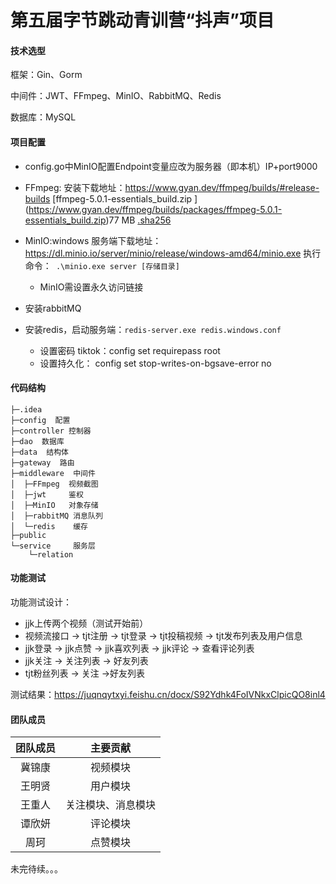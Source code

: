 # 第五届字节跳动青训营“抖声”项目

#### 技术选型

框架：Gin、Gorm

中间件：JWT、FFmpeg、MinIO、RabbitMQ、Redis

数据库：MySQL



#### 项目配置

- config.go中MinIO配置Endpoint变量应改为服务器（即本机）IP+port9000
- FFmpeg: 安装下载地址：https://www.gyan.dev/ffmpeg/builds/#release-builds [ffmpeg-5.0.1-essentials_build.zip ] (https://www.gyan.dev/ffmpeg/builds/packages/ffmpeg-5.0.1-essentials_build.zip)77 MB [.sha256](https://www.gyan.dev/ffmpeg/builds/packages/ffmpeg-5.0.1-essentials_build.zip.sha256)
- MinIO:windows 服务端下载地址： https://dl.minio.io/server/minio/release/windows-amd64/minio.exe    执行命令：` .\minio.exe server [存储目录]`
  - MinIO需设置永久访问链接

- 安装rabbitMQ
- 安装redis，启动服务端：`redis-server.exe redis.windows.conf`
  - 设置密码 tiktok：config set requirepass root 
  - 设置持久化： config set stop-writes-on-bgsave-error no



#### 代码结构

```undefined
├─.idea
├─config  配置
├─controller 控制器
├─dao  数据库
├─data  结构体
├─gateway  路由
├─middleware  中间件
│  ├─FFmpeg  视频截图
│  ├─jwt     鉴权
│  ├─MinIO   对象存储
│  ├─rabbitMQ 消息队列
│  └─redis    缓存
├─public      
└─service     服务层
    └─relation
```



#### 功能测试

功能测试设计：

- jjk上传两个视频（测试开始前）
- 视频流接口  -> tjt注册 -> tjt登录 -> tjt投稿视频 -> tjt发布列表及用户信息
- jjk登录 -> jjk点赞 -> jjk喜欢列表 -> jjk评论 -> 查看评论列表
- jjk关注 -> 关注列表 -> 好友列表
- tjt粉丝列表 -> 关注 ->好友列表

测试结果：https://juqnqytxyi.feishu.cn/docx/S92Ydhk4FoIVNkxClpicQO8inl4



#### 团队成员

| **团队成员** |    **主要贡献**    |
| :----------: | :----------------: |
|    冀锦康    |      视频模块      |
|    王明贤    |      用户模块      |
|    王重人    | 关注模块、消息模块 |
|    谭欣妍    |      评论模块      |
|     周珂     |      点赞模块      |



未完待续。。。

